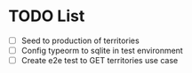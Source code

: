 # TODO List

 - [ ] Seed to production of territories
 - [ ] Config typeorm to sqlite in test environment
 - [ ] Create e2e test to GET territories use case